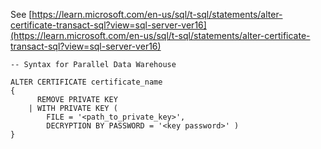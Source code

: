 See [https://learn.microsoft.com/en-us/sql/t-sql/statements/alter-certificate-transact-sql?view=sql-server-ver16](https://learn.microsoft.com/en-us/sql/t-sql/statements/alter-certificate-transact-sql?view=sql-server-ver16)
```
-- Syntax for Parallel Data Warehouse  
  
ALTER CERTIFICATE certificate_name   
{  
      REMOVE PRIVATE KEY  
    | WITH PRIVATE KEY (   
        FILE = '<path_to_private_key>',  
        DECRYPTION BY PASSWORD = '<key password>' )
}
```
